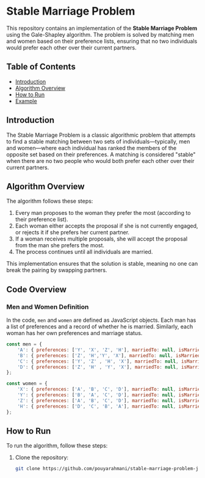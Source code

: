 # Stable Marriage Problem

This repository contains an implementation of the **Stable Marriage Problem** using the Gale-Shapley algorithm. The problem is solved by matching men and women based on their preference lists, ensuring that no two individuals would prefer each other over their current partners.

## Table of Contents

- [Introduction](#introduction)
- [Algorithm Overview](#algorithm-overview)
- [How to Run](#how-to-run)
- [Example](#code-overview)

## Introduction

The Stable Marriage Problem is a classic algorithmic problem that attempts to find a stable matching between two sets of individuals—typically, men and women—where each individual has ranked the members of the opposite set based on their preferences. A matching is considered "stable" when there are no two people who would both prefer each other over their current partners.

## Algorithm Overview

The algorithm follows these steps:

1. Every man proposes to the woman they prefer the most (according to their preference list).
2. Each woman either accepts the proposal if she is not currently engaged, or rejects it if she prefers her current partner.
3. If a woman receives multiple proposals, she will accept the proposal from the man she prefers the most.
4. The process continues until all individuals are married.

This implementation ensures that the solution is stable, meaning no one can break the pairing by swapping partners.

## Code Overview

### Men and Women Definition

In the code, `men` and `women` are defined as JavaScript objects. Each man has a list of preferences and a record of whether he is married. Similarly, each woman has her own preferences and marriage status.

```javascript
const men = {
    'A': { preferences: ['Y', 'X', 'Z', 'H'], marriedTo: null, isMarried: false, proposalIndex: 0 },
    'B': { preferences: ['Z', 'H','Y', 'X'], marriedTo: null, isMarried: false, proposalIndex: 0 },
    'C': { preferences: ['Y', 'Z' , 'H', 'X'], marriedTo: null, isMarried: false, proposalIndex: 0 },
    'D': { preferences: ['Z', 'H' , 'Y', 'X'], marriedTo: null, isMarried: false, proposalIndex: 0 }    
};

const women = {
    'X': { preferences: ['A', 'B', 'C', 'D'], marriedTo: null, isMarried: false },
    'Y': { preferences: ['B', 'A', 'C', 'D'], marriedTo: null, isMarried: false },
    'Z': { preferences: ['A', 'B', 'C', 'D'], marriedTo: null, isMarried: false },
    'H': { preferences: ['D', 'C', 'B', 'A'], marriedTo: null, isMarried: false }
};
```

## How to Run

To run the algorithm, follow these steps:

1. Clone the repository:
   ```bash
   git clone https://github.com/pouyarahmani/stable-marriage-problem-js.git
   ```
